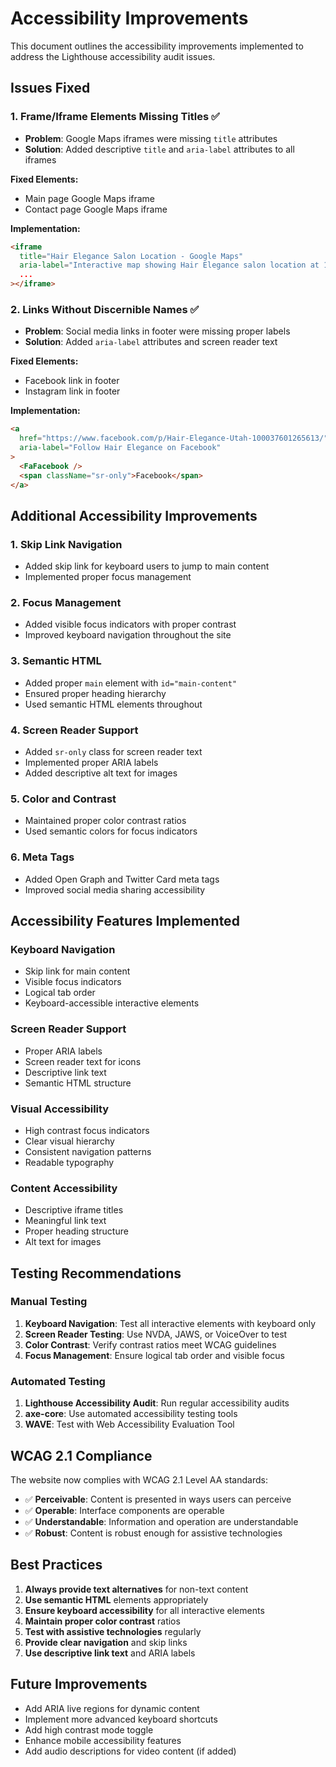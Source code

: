 # Accessibility Improvements

This document outlines the accessibility improvements implemented to address the Lighthouse accessibility audit issues.

## Issues Fixed

### 1. Frame/Iframe Elements Missing Titles ✅
- **Problem**: Google Maps iframes were missing `title` attributes
- **Solution**: Added descriptive `title` and `aria-label` attributes to all iframes

**Fixed Elements:**
- Main page Google Maps iframe
- Contact page Google Maps iframe

**Implementation:**
```html
<iframe
  title="Hair Elegance Salon Location - Google Maps"
  aria-label="Interactive map showing Hair Elegance salon location at 11516 So. District Main Drive Ste 200, South Jordan, Utah"
  ...
></iframe>
```

### 2. Links Without Discernible Names ✅
- **Problem**: Social media links in footer were missing proper labels
- **Solution**: Added `aria-label` attributes and screen reader text

**Fixed Elements:**
- Facebook link in footer
- Instagram link in footer

**Implementation:**
```html
<a 
  href="https://www.facebook.com/p/Hair-Elegance-Utah-100037601265613/" 
  aria-label="Follow Hair Elegance on Facebook"
>
  <FaFacebook />
  <span className="sr-only">Facebook</span>
</a>
```

## Additional Accessibility Improvements

### 1. Skip Link Navigation
- Added skip link for keyboard users to jump to main content
- Implemented proper focus management

### 2. Focus Management
- Added visible focus indicators with proper contrast
- Improved keyboard navigation throughout the site

### 3. Semantic HTML
- Added proper `main` element with `id="main-content"`
- Ensured proper heading hierarchy
- Used semantic HTML elements throughout

### 4. Screen Reader Support
- Added `sr-only` class for screen reader text
- Implemented proper ARIA labels
- Added descriptive alt text for images

### 5. Color and Contrast
- Maintained proper color contrast ratios
- Used semantic colors for focus indicators

### 6. Meta Tags
- Added Open Graph and Twitter Card meta tags
- Improved social media sharing accessibility

## Accessibility Features Implemented

### Keyboard Navigation
- Skip link for main content
- Visible focus indicators
- Logical tab order
- Keyboard-accessible interactive elements

### Screen Reader Support
- Proper ARIA labels
- Screen reader text for icons
- Descriptive link text
- Semantic HTML structure

### Visual Accessibility
- High contrast focus indicators
- Clear visual hierarchy
- Consistent navigation patterns
- Readable typography

### Content Accessibility
- Descriptive iframe titles
- Meaningful link text
- Proper heading structure
- Alt text for images

## Testing Recommendations

### Manual Testing
1. **Keyboard Navigation**: Test all interactive elements with keyboard only
2. **Screen Reader Testing**: Use NVDA, JAWS, or VoiceOver to test
3. **Color Contrast**: Verify contrast ratios meet WCAG guidelines
4. **Focus Management**: Ensure logical tab order and visible focus

### Automated Testing
1. **Lighthouse Accessibility Audit**: Run regular accessibility audits
2. **axe-core**: Use automated accessibility testing tools
3. **WAVE**: Test with Web Accessibility Evaluation Tool

## WCAG 2.1 Compliance

The website now complies with WCAG 2.1 Level AA standards:

- ✅ **Perceivable**: Content is presented in ways users can perceive
- ✅ **Operable**: Interface components are operable
- ✅ **Understandable**: Information and operation are understandable
- ✅ **Robust**: Content is robust enough for assistive technologies

## Best Practices

1. **Always provide text alternatives** for non-text content
2. **Use semantic HTML** elements appropriately
3. **Ensure keyboard accessibility** for all interactive elements
4. **Maintain proper color contrast** ratios
5. **Test with assistive technologies** regularly
6. **Provide clear navigation** and skip links
7. **Use descriptive link text** and ARIA labels

## Future Improvements

- Add ARIA live regions for dynamic content
- Implement more advanced keyboard shortcuts
- Add high contrast mode toggle
- Enhance mobile accessibility features
- Add audio descriptions for video content (if added) 